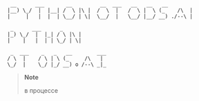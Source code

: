 ```
 __      ___       __         __  ___   __   __   __         
|__) \_/  |  |__| /  \ |\ |  /  \  |   /  \ |  \ (_    /\  | 
|     |   |  |  | \__/ | \|  \__/  |   \__/ |__/ __) ./--\ | 
```

```
 _      ___      _       
|_) \_/  |  |_| / \ |\ | 
|    |   |  | | \_/ | \| 
                         
 _  ___    _   _   __        ___ 
/ \  |    / \ | \ (_     /\   |  
\_/  |    \_/ |_/ __) o /--\ _|_ 
```                                 


> **Note**
>
> в процессе
